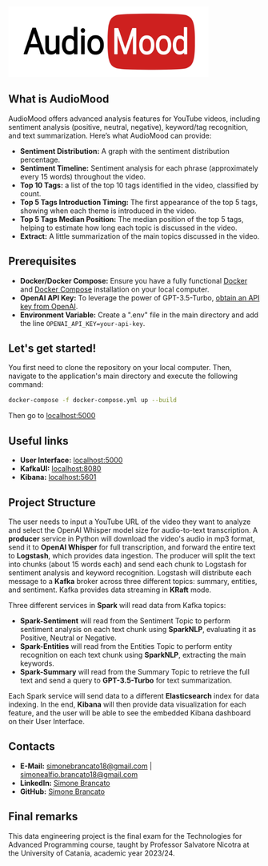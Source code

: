 <img src="images\AudioMoodLogo.jpg" width="400" height="140"/>

## What is AudioMood
AudioMood offers advanced analysis features for YouTube videos, including sentiment analysis (positive, neutral, negative), keyword/tag recognition, and text summarization.
Here’s what AudioMood can provide:
- **Sentiment Distribution:** A graph with the sentiment distribution percentage.
- **Sentiment Timeline:** Sentiment analysis for each phrase (approximately every 15 words) throughout the video.
- **Top 10 Tags:** a list of the top 10 tags identified in the video, classified by count.
- **Top 5 Tags Introduction Timing:** The first appearance of the top 5 tags, showing when each theme is introduced in the video.
- **Top 5 Tags Median Position:** The median position of the top 5 tags, helping to estimate how long each topic is discussed in the video.
- **Extract:** A little summarization of the main topics discussed in the video.

## Prerequisites
- **Docker/Docker Compose:** Ensure you have a fully functional [Docker](https://www.docker.com/) and [Docker Compose](https://docs.docker.com/compose/) installation on your local computer.
- **OpenAI API Key:** To leverage the power of GPT-3.5-Turbo, [obtain an API key from OpenAI](https://platform.openai.com/api-keys).
- **Environment Variable:** Create a ".env" file in the main directory and add the line `OPENAI_API_KEY=your-api-key`.

## Let's get started!
You first need to clone the repository on your local computer. Then, navigate to the application's main directory and execute the following command:
```bash
docker-compose -f docker-compose.yml up --build
```
Then go to [localhost:5000]()

## Useful links
- **User Interface:** [localhost:5000]()
- **KafkaUI:** [localhost:8080]()
- **Kibana:** [localhost:5601]()

## Project Structure
The user needs to input a YouTube URL of the video they want to analyze and select the OpenAI Whisper model size for audio-to-text transcription. A **producer** service in Python will download the video's audio in mp3 format, send it to **OpenAI Whisper** for full transcription, and forward the entire text to **Logstash**, which provides data ingestion. The producer will split the text into chunks (about 15 words each) and send each chunk to Logstash for sentiment analysis and keyword recognition. Logstash will distribute each message to a **Kafka** broker across three different topics: summary, entities, and sentiment. Kafka provides data streaming in **KRaft** mode.

Three different services in **Spark** will read data from Kafka topics:
- **Spark-Sentiment** will read from the Sentiment Topic to perform sentiment analysis on each text chunk using **SparkNLP**, evaluating it as Positive, Neutral or Negative.
- **Spark-Entities** will read from the Entities Topic to perform entity recognition on each text chunk using **SparkNLP**, extracting the main keywords.
- **Spark-Summary** will read from the Summary Topic to retrieve the full text and send a query to **GPT-3.5-Turbo** for text summarization.

Each Spark service will send data to a different **Elasticsearch** index for data indexing. In the end, **Kibana** will then provide data visualization for each feature, and the user will be able to see the embedded Kibana dashboard on their User Interface.

## Contacts
- **E-Mail:** simonebrancato18@gmail.com | simonealfio.brancato18@gmail.com
- **LinkedIn:** [Simone Brancato](https://www.linkedin.com/in/simonebrancato18/)
- **GitHub:** [Simone Brancato](https://github.com/SimoneBrancato)

## Final remarks
This data engineering project is the final exam for the Technologies for Advanced Programming course, taught by Professor Salvatore Nicotra at the University of Catania, academic year 2023/24.

